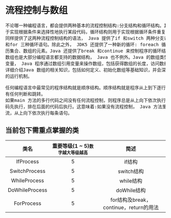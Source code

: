# 流程控制与数组
<pre>
不论哪一种编程语言，都会提供两种基本的流程控制结构:分支结构和循环结构。其中分支结构用
于实现根据条件来选择性地执行某段代码，循环结构则用于实现根据循环条件重复执行某段代码。Java
同样提供了这两种流程控制结构的语法， Java 提供了if 和switch 两种分支语旬，并提供了while 、do while
和for 三种循环语句。除此之外， JDK5 还提供了一种新的循环: foreach 循环，能以更简单的方式来遍
历集合、数组的元素。Java 还提供了break 和continue 来控制程序的循环结构。
数组也是大部分编程语言都支持的数据结构， Java 也不例外。Java 的数组类型是一种引用类型的
变量， Java 程序通过数组引用变量来操作数组，包括获得数组的长度，访问数组元素的值等。本章将会
详细介绍Java 数组的相关知识，包括如何定义、初始化数组等基础知识，并会深入介绍数组在内存中
的运行机制。

任何编程语言中最常见的程序结构就是顺序结构。顺序结构就是程序从上到下逐行地执行，中间没
有任何判断和跳转。
如果main 方法的多行代码之间没有任何流程控制，则程序总是从上向下依次执行，排在前面的代
码先执行，排在后面的代码后执行。这意味着:如果没有流程控制， Java 方法里的语句是一个顺序执行
流，从上向下依次执行每条语句。
</pre>

## 当前包下需重点掌握的类
| 类名 | 重要等级(1 ~ 5)<small>数字越大等级越高</small> | 简述 |
|:----:|:----:|:----:|
| IfProcess | 5 | if结构 |
| SwitchProcess | 5 | switch结构 |
| WhileProcess | 5 | while结构 |
| DoWhileProcess | 5 | doWhile结构 |
| ForProcess | 5 | for结构及break，continue，return的用法 |
